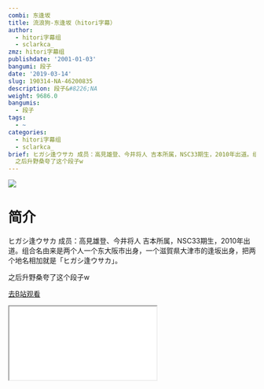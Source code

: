 ```yaml
---
combi: 东逢坂
title: 流浪狗-东逢坂（hitori字幕）
author:
  - hitori字幕组
  - sclarkca_
zmz: hitori字幕组
publishdate: '2001-01-03'
bangumi: 段子
date: '2019-03-14'
slug: 190314-NA-46200835
description: 段子&#8226;NA
weight: 9686.0
bangumis:
  - 段子
tags:
  - ~
categories:
  - hitori字幕组
  - sclarkca_
brief: ヒガシ逢ウサカ 成员：高見雄登、今井将人 吉本所属，NSC33期生，2010年出道。组合名由来是两个人一个东大阪市出身，一个滋賀県大津市的逢坂出身，把两个地名相加就是「ヒガシ逢ウサカ」。
  之后升野桑夸了这个段子w
---
```

![](https://i.imgur.com/4qhWe4Y.jpg)
# 简介  
ヒガシ逢ウサカ
成员：高見雄登、今井将人
吉本所属，NSC33期生，2010年出道。组合名由来是两个人一个东大阪市出身，一个滋賀県大津市的逢坂出身，把两个地名相加就是「ヒガシ逢ウサカ」。

之后升野桑夸了这个段子w  

[去B站观看](https://www.bilibili.com/video/av46200835/)
<div class ="resp-container"><iframe class="testiframe" src="//player.bilibili.com/player.html?aid=46200835"", scrolling="no", allowfullscreen="true" > </iframe></div> 
